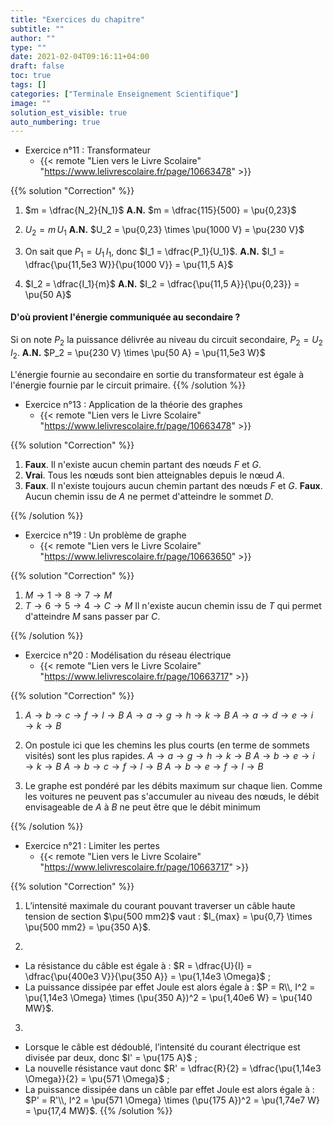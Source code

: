 ```yaml
---
title: "Exercices du chapitre"
subtitle: ""
author: ""
type: ""
date: 2021-02-04T09:16:11+04:00
draft: false
toc: true
tags: []
categories: ["Terminale Enseignement Scientifique"]
image: ""
solution_est_visible: true
auto_numbering: true
---
```


- Exercice n°11 : Transformateur
  - {{< remote "Lien vers le Livre Scolaire" "https://www.lelivrescolaire.fr/page/10663478" >}}

{{% solution "Correction" %}}

1. $m = \dfrac{N_2}{N_1}$
    **A.N.** $m = \dfrac{115}{500} = \pu{0,23}$

2. $U_2 = m\, U_1$
    **A.N.** $U_2 = \pu{0,23} \times \pu{1000 V} = \pu{230 V}$

3. On sait que $P_1 = U_1 \, I_1$, donc $I_1 = \dfrac{P_1}{U_1}$.
    **A.N.** $I_1 = \dfrac{\pu{11,5e3 W}}{\pu{1000 V}} = \pu{11,5 A}$

4. $I_2 = \dfrac{I_1}{m}$
    **A.N.** $I_2 = \dfrac{\pu{11,5 A}}{\pu{0,23}} = \pu{50 A}$

#### D'où provient l'énergie communiquée au secondaire ?

Si on note $P_2$ la puissance délivrée au niveau du circuit secondaire, $P_2 = U_2\, I_2$.
**A.N.** $P_2 = \pu{230 V} \times \pu{50 A} = \pu{11,5e3 W}$

L'énergie fournie au secondaire en sortie du transformateur est égale à l'énergie fournie par le circuit primaire.
{{% /solution %}}

- Exercice n°13 : Application de la théorie des graphes
  - {{< remote "Lien vers le Livre Scolaire" "https://www.lelivrescolaire.fr/page/10663478" >}}

{{% solution "Correction" %}}

1. **Faux**. Il n'existe aucun chemin partant des nœuds $F$ et $G$.
2. **Vrai**. Tous les nœuds sont bien atteignables depuis le nœud $A$.
3. **Faux**. Il n'existe toujours aucun chemin partant des nœuds $F$ et $G$.
    **Faux**. Aucun chemin issu de $A$ ne permet d'atteindre le sommet $D$.

{{% /solution %}}

- Exercice n°19 : Un problème de graphe
  - {{< remote "Lien vers le Livre Scolaire" "https://www.lelivrescolaire.fr/page/10663650" >}}

{{% solution "Correction" %}}

1. $M \longrightarrow 1 \longrightarrow 8 \longrightarrow 7 \longrightarrow M$
2. $T \longrightarrow 6 \longrightarrow 5 \longrightarrow 4 \longrightarrow C \longrightarrow M$
    Il n'existe aucun chemin issu de $T$ qui permet d'atteindre $M$ sans passer par $C$.

{{% /solution %}}

- Exercice n°20 : Modélisation du réseau électrique
  - {{< remote "Lien vers le Livre Scolaire" "https://www.lelivrescolaire.fr/page/10663717" >}}

{{% solution "Correction" %}}

1. $A \longrightarrow b \longrightarrow c \longrightarrow f \longrightarrow l \longrightarrow B$
    $A \longrightarrow a \longrightarrow g \longrightarrow h \longrightarrow k \longrightarrow B$
    $A \longrightarrow a \longrightarrow d \longrightarrow e \longrightarrow i \longrightarrow k \longrightarrow B$

2. On postule ici que les chemins les plus courts (en terme de sommets visités) sont les plus rapides.
    $A \longrightarrow a \longrightarrow g \longrightarrow h \longrightarrow k \longrightarrow B$
    $A \longrightarrow b \longrightarrow e \longrightarrow i \longrightarrow k \longrightarrow B$
    $A \longrightarrow b \longrightarrow c \longrightarrow f \longrightarrow l \longrightarrow B$
    $A \longrightarrow b \longrightarrow e \longrightarrow f \longrightarrow l \longrightarrow B$

3. Le graphe est pondéré par les débits maximum sur chaque lien. Comme les voitures ne peuvent pas s'accumuler au niveau des nœuds, le débit envisageable de $A$ à $B$ ne peut être que le débit minimum

{{% /solution %}}

- Exercice n°21 : Limiter les pertes
  - {{< remote "Lien vers le Livre Scolaire" "https://www.lelivrescolaire.fr/page/10663717" >}}

{{% solution "Correction" %}}

1. L’intensité maximale du courant pouvant traverser un câble haute tension de section $\pu{500 mm2}$ vaut&nbsp;: $I_{max} = \pu{0,7} \times \pu{500 mm2} = \pu{350 A}$.

2.

- La résistance du câble est égale à : $R = \dfrac{U}{I} = \dfrac{\pu{400e3 V}}{\pu{350 A}} = \pu{1,14e3 \Omega}$&nbsp;;
- La puissance dissipée par effet Joule est alors égale à&nbsp;: $P = R\\, I^2 = \pu{1,14e3 \Omega} \times (\pu{350 A})^2 = \pu{1,40e6 W} = \pu{140 MW}$.

3.

- Lorsque le câble est dédoublé, l’intensité du courant électrique est divisée par deux, donc $I' = \pu{175 A}$&nbsp;;
- La nouvelle résistance vaut donc $R' = \dfrac{R}{2} = \dfrac{\pu{1,14e3 \Omega}}{2} = \pu{571 \Omega}$&nbsp;;
- La puissance dissipée  dans un câble par effet Joule est alors égale à&nbsp;: $P' = R'\\, I^2 = \pu{571 \Omega} \times (\pu{175 A})^2 = \pu{1,74e7 W} = \pu{17,4 MW}$.
{{% /solution %}}

